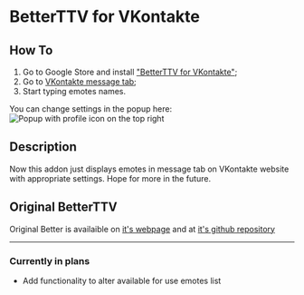 # BetterTTV for VKontakte

## How To
1) Go to Google Store and install ["BetterTTV for VKontakte"](https://chrome.google.com/webstore/detail/bttv-for-vkontakte/pjabggjeimjeondcepjnpiokdffbekfh);
2) Go to [VKontakte message tab](https://vk.com/im);
3) Start typing emotes names.

You can change settings in the popup here:
![Popup with profile icon on the top right](https://cdn.discordapp.com/attachments/731279467263295568/752883313638637648/popup_link.png)

## Description
Now this addon just displays emotes in message tab on VKontakte website with appropriate settings. Hope for more in the future.

## Original BetterTTV
Original Better is availaible on [it's webpage](https://betterttv.com/) and at [it's github repository](https://github.com/night/betterttv)

---

### Currently in plans
* Add functionality to alter available for use emotes list